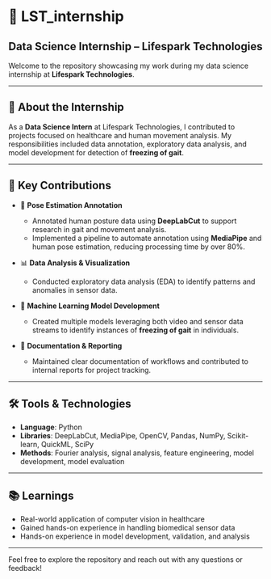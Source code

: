 # 🧪 LST_internship

## Data Science Internship – Lifespark Technologies  
Welcome to the repository showcasing my work during my data science internship at **Lifespark Technologies**.

---

## 🏢 About the Internship  
As a **Data Science Intern** at Lifespark Technologies, I contributed to projects focused on healthcare and human movement analysis. My responsibilities included data annotation, exploratory data analysis, and model development for detection of **freezing of gait**.

---

## 💼 Key Contributions  

- 📌 **Pose Estimation Annotation**  
  - Annotated human posture data using **DeepLabCut** to support research in gait and movement analysis.  
  - Implemented a pipeline to automate annotation using **MediaPipe** and human pose estimation, reducing processing time by over 80%.

- 📊 **Data Analysis & Visualization**  
  - Conducted exploratory data analysis (EDA) to identify patterns and anomalies in sensor data.

- 🧠 **Machine Learning Model Development**  
  - Created multiple models leveraging both video and sensor data streams to identify instances of **freezing of gait** in individuals.

- 📁 **Documentation & Reporting**  
  - Maintained clear documentation of workflows and contributed to internal reports for project tracking.

---

## 🛠️ Tools & Technologies  

- **Language**: Python  
- **Libraries**: DeepLabCut, MediaPipe, OpenCV, Pandas, NumPy, Scikit-learn, QuickML, SciPy  
- **Methods**: Fourier analysis, signal analysis, feature engineering, model development, model evaluation

---

## 📚 Learnings  

- Real-world application of computer vision in healthcare  
- Gained hands-on experience in handling biomedical sensor data  
- Hands-on experience in model development, validation, and analysis

---

Feel free to explore the repository and reach out with any questions or feedback!

